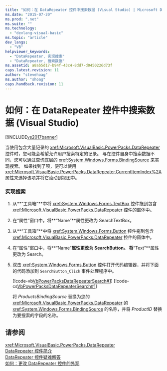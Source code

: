 ```yaml
---
title: "如何：在 DataRepeater 控件中搜索数据 (Visual Studio) | Microsoft Docs"
ms.date: "2015-07-20"
ms.prod: ".net"
ms.suite: ""
ms.technology: 
  - "devlang-visual-basic"
ms.topic: "article"
dev_langs: 
  - "VB"
helpviewer_keywords: 
  - "DataRepeater, 实现搜索"
  - "DataRepeater, 搜索数据"
ms.assetid: a8ab5d17-b94f-43c4-8dd7-d0450226d73f
caps.latest.revision: 11
author: "stevehoag"
ms.author: "shoag"
caps.handback.revision: 11
---
```

# 如何：在 DataRepeater 控件中搜索数据 (Visual Studio)
[!INCLUDE[vs2017banner](../../../visual-basic/includes/vs2017banner.md)]

当使用包含大量记录的 <xref:Microsoft.VisualBasic.PowerPacks.DataRepeater> 控件时，您可能会希望允许用户搜索特定的记录。  与在控件自身中搜索数据不同，您可以通过查询底层的 <xref:System.Windows.Forms.BindingSource> 来实现搜索。  如果找到了项，便可以使用 <xref:Microsoft.VisualBasic.PowerPacks.DataRepeater.CurrentItemIndex%2A> 属性来选择该项并将它滚动到视图中。  
  
### 实现搜索  
  
1.  从**“工具箱”**中将 <xref:System.Windows.Forms.TextBox> 控件拖到包含 <xref:Microsoft.VisualBasic.PowerPacks.DataRepeater> 控件的窗体中。  
  
2.  在“属性”窗口中，将**“Name”**属性更改为 SearchTextBox。  
  
3.  从**“工具箱”**中将 <xref:System.Windows.Forms.Button> 控件拖到包含 <xref:Microsoft.VisualBasic.PowerPacks.DataRepeater> 控件的窗体中。  
  
4.  在“属性”窗口中，将**“Name”**属性更改为 SearchButton。  将**“Text”**属性更改为 Search。  
  
5.  双击 <xref:System.Windows.Forms.Button> 控件打开代码编辑器，并将下面的代码添加到 `SearchButton_Click` 事件处理程序中。  
  
     [!code-vb[VbPowerPacksDataRepeaterSearch#1](../../../visual-basic/developing-apps/windows-forms/codesnippet/VisualBasic/how-to-search-data-in-a-datarepeater-control-visual-studio_1.vb)]
     [!code-cs[VbPowerPacksDataRepeaterSearch#1](../../../visual-basic/developing-apps/windows-forms/codesnippet/CSharp/how-to-search-data-in-a-datarepeater-control-visual-studio_1.cs)]  
  
     将 *ProductsBindingSource* 替换为您的 <xref:Microsoft.VisualBasic.PowerPacks.DataRepeater> 的 <xref:System.Windows.Forms.BindingSource> 的名称，并将 *ProductID* 替换为要搜索的字段的名称。  
  
## 请参阅  
 <xref:Microsoft.VisualBasic.PowerPacks.DataRepeater>   
 [DataRepeater 控件简介](../../../visual-basic/developing-apps/windows-forms/introduction-to-the-datarepeater-control-visual-studio.md)   
 [DataRepeater 控件疑难解答](../../../visual-basic/developing-apps/windows-forms/troubleshooting-the-datarepeater-control-visual-studio.md)   
 [如何：更改 DataRepeater 控件的外观](../../../visual-basic/developing-apps/windows-forms/how-to-change-the-appearance-of-a-datarepeater-control-visual-studio.md)